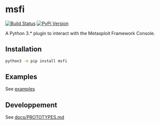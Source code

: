# msfi

[![Build Status](https://travis-ci.org/RemiGascou/msfi.svg?branch=master)](https://travis-ci.org/RemiGascou/msfi)
[![PyPi Version](https://badge.fury.io/py/msfi.svg)](https://badge.fury.io/py/msfi.svg)

A Python 3.* plugin to interact with the Metasploit Framework Console.

## Installation

```bash
python3 -m pip install msfi
```

## Examples

See [examples](./examples/)


## Developpement

See [docs/PROTOTYPES.md](./docs/PROTOTYPES.md)
